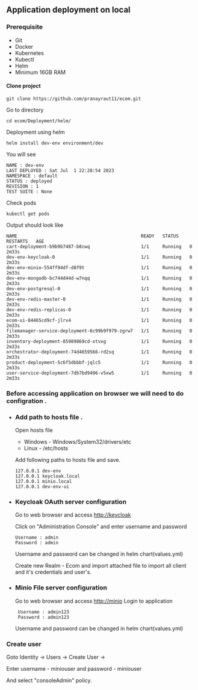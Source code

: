 ## Application deployment on local 
### Prerequisite
* Git
* Docker
* Kubernetes
* Kubectl
* Helm
* Minimum 16GB RAM

#### Clone project 
```
git clone https://github.com/pranayraut11/ecom.git
```
Go to directory 
```
cd ecom/Deployment/helm/
```
Deployment using helm
```
helm install dev-env environment/dev
```
You will see
```
NAME : dev-env
LAST DEPLOYED : Sat Jul  1 22:28:54 2023
NAMESPACE : default
STATUS : deployed
REVISION : 1
TEST SUITE : None
```
Check pods
```
kubectl get pods
```
Output should look like 
```
NAME                                              READY   STATUS    RESTARTS   AGE
cart-deployment-b9b9b7487-b8cwq                   1/1     Running   0          2m33s
dev-env-keycloak-0                                1/1     Running   0          2m33s
dev-env-minio-554ff94df-d8f9t                     1/1     Running   0          2m33s
dev-env-mongodb-bc744d44d-w7nqq                   1/1     Running   0          2m33s
dev-env-postgresql-0                              1/1     Running   0          2m33s
dev-env-redis-master-0                            1/1     Running   0          2m33s
dev-env-redis-replicas-0                          1/1     Running   0          2m33s
ecom-ui-84465cd9cf-jlrv4                          1/1     Running   0          2m33s
filemanager-service-deployment-6c99b9f979-zgrw7   1/1     Running   0          2m33s
inventory-deployment-85989869cd-xtvxg             1/1     Running   0          2m33s
orchestrator-deployment-74d4659566-rd2sq          1/1     Running   0          2m33s
product-deployment-5c6f5dbbbf-jqlc5               1/1     Running   0          2m33s
user-service-deployment-7db7bd9496-v5xw5          1/1     Running   0          2m33s
```

### Before accessing application on browser we will need to do configration .
* ### Add path to hosts file .
  Open hosts file
  * Windows - Windows/System32/drivers/etc
  * Linux - /etc/hosts
  
  Add following paths to hosts file and save.
  ```
  127.0.0.1 dev-env
  127.0.0.1 keycloak.local
  127.0.0.1 minio.local
  127.0.0.1 dev-env-ui
  ```

* ### Keycloak OAuth server configuration
    Go to web browser and access [http://keycloak](http://keycloak.local/)
  
    Click on "Administration Console" and enter username and password
    ```
    Username : admin
    Password : admin
    ```
    Username and password can be changed in helm chart(values.yml)
  
    Create new Realm - Ecom and import attached file to import all client and it's credentials and user's.

* ### Minio File server configuration
  Go to web browser and access [http://minio](http://minio.local/)
  Login to application
  ```
   Username : admin123
   Password : admin123
  ```
  Username and password can be changed in helm chart(values.yml)
  
 ### Create user
  Goto Identity -> Users -> Create User ->
  
  Enter username - miniouser and password - miniouser
  
  And select "consoleAdmin" policy.
  

